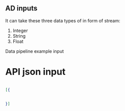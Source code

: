## AD inputs

It can take these three data types of in form of stream:
1. Integer
2. String
3. Float

Data pipeline example input

# API json input

```json

[{

			
}]

```

